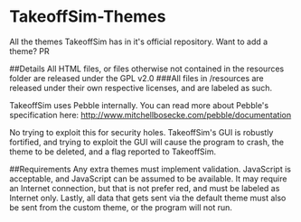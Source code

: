 # TakeoffSim-Themes
All the themes TakeoffSim has in it's official repository. Want to add a theme? PR

##Details
All HTML files, or files otherwise not contained in the resources folder are released under the GPL v2.0
###All files in /resources are released under their own respective licenses, and are labeled as such.

TakeoffSim uses Pebble internally. You can read more about Pebble's specification here: http://www.mitchellbosecke.com/pebble/documentation

No trying to exploit this for security holes. TakeoffSim's GUI is robustly fortified, and trying to exploit the GUI will cause the program to crash, the theme to be deleted, and a flag reported to TakeoffSim.

##Requirements
Any extra themes must implement validation. JavaScript is acceptable, and JavaScript can be assumed to be available. It may require an Internet connection, but that is not prefer red, and must be labeled as Internet only. Lastly, all data that gets sent via the default theme must also be sent from the custom theme, or the program will not run.